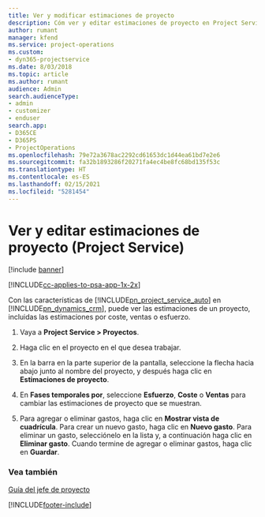 ```yaml
---
title: Ver y modificar estimaciones de proyecto
description: Cóm ver y editar estimaciones de proyecto en Project Service
author: rumant
manager: kfend
ms.service: project-operations
ms.custom:
- dyn365-projectservice
ms.date: 8/03/2018
ms.topic: article
ms.author: rumant
audience: Admin
search.audienceType:
- admin
- customizer
- enduser
search.app:
- D365CE
- D365PS
- ProjectOperations
ms.openlocfilehash: 79e72a3678ac2292cd61653dc1d44ea61bd7e2e6
ms.sourcegitcommit: fa32b1893286f20271fa4ec4be8fc68bd135f53c
ms.translationtype: HT
ms.contentlocale: es-ES
ms.lasthandoff: 02/15/2021
ms.locfileid: "5281454"
---
```

# <a name="view-and-edit-project-estimates-project-service"></a>Ver y editar estimaciones de proyecto (Project Service)

[!include [banner](../includes/psa-now-project-operations.md)]

[!INCLUDE[cc-applies-to-psa-app-1x-2x](../includes/cc-applies-to-psa-app-1x-2x.md)]

Con las características de [!INCLUDE[pn_project_service_auto](../includes/pn-project-service-auto.md)] en [!INCLUDE[pn_dynamics_crm](../includes/pn-dynamics-crm.md)], puede ver las estimaciones de un proyecto, incluidas las estimaciones por coste, ventas o esfuerzo.  
  
1.  Vaya a **Project Service > Proyectos**.  
  
2.  Haga clic en el proyecto en el que desea trabajar.  
  
3.  En la barra en la parte superior de la pantalla, seleccione la flecha hacia abajo junto al nombre del proyecto, y después haga clic en **Estimaciones de proyecto**.  
  
4.  En **Fases temporales por**, seleccione **Esfuerzo**, **Coste** o **Ventas** para cambiar las estimaciones de proyecto que se muestran.  
  
5.  Para agregar o eliminar gastos, haga clic en **Mostrar vista de cuadrícula**. Para crear un nuevo gasto, haga clic en **Nuevo gasto**. Para eliminar un gasto, selecciónelo en la lista y, a continuación haga clic en **Eliminar gasto**. Cuando termine de agregar o eliminar gastos, haga clic en **Guardar**.  
  
### <a name="see-also"></a>Vea también  
 [Guía del jefe de proyecto](../psa/project-manager-guide.md)


[!INCLUDE[footer-include](../includes/footer-banner.md)]